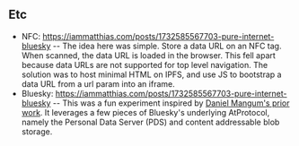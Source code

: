 ## Etc

- NFC: https://iammatthias.com/posts/1732585567703-pure-internet-bluesky
  -- The idea here was simple. Store a data URL on an NFC tag. When scanned, the data URL is loaded in the browser. This fell apart because data URLs are not supported for top level navigation. The solution was to host minimal HTML on IPFS, and use JS to bootstrap a data URL from a url param into an iframe.
- Bluesky: https://iammatthias.com/posts/1732585567703-pure-internet-bluesky
  -- This was a fun experiment inspired by [Daniel Mangum's prior work](https://danielmangum.com/posts/this-website-is-hosted-on-bluesky/). It leverages a few pieces of Bluesky's underlying AtProtocol, namely the Personal Data Server (PDS) and content addressable blob storage.
